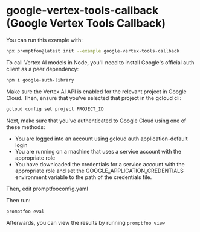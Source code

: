 # google-vertex-tools-callback (Google Vertex Tools Callback)

You can run this example with:

```bash
npx promptfoo@latest init --example google-vertex-tools-callback
```

To call Vertex AI models in Node, you'll need to install Google's official auth client as a peer dependency:

```sh
npm i google-auth-library
```

Make sure the Vertex AI API is enabled for the relevant project in Google Cloud. Then, ensure that you've selected that project in the gcloud cli:

```sh
gcloud config set project PROJECT_ID
```

Next, make sure that you've authenticated to Google Cloud using one of these methods:

- You are logged into an account using gcloud auth application-default login
- You are running on a machine that uses a service account with the appropriate role
- You have downloaded the credentials for a service account with the appropriate role and set the GOOGLE_APPLICATION_CREDENTIALS environment variable to the path of the credentials file.

Then, edit promptfooconfig.yaml

Then run:

```
promptfoo eval
```

Afterwards, you can view the results by running `promptfoo view`
